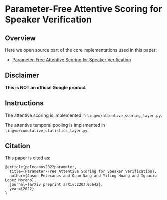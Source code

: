 # Parameter-Free Attentive Scoring for Speaker Verification

## Overview

Here we open source part of the core implementations used in this paper:

* [Parameter-Free Attentive Scoring for Speaker Verification](https://arxiv.org/abs/2203.05642)

## Disclaimer

**This is NOT an official Google product.**

## Instructions

The attentive scoring is implemented in `lingvo/attentive_scoring_layer.py`.

The attentive temporal pooling is implemented in `lingvo/cumulative_statistics_layer.py`.

## Citation

This paper is cited as:

```
@article{pelecanos2022parameter,
  title={Parameter-Free Attentive Scoring for Speaker Verification},
  author={Jason Pelecanos and Quan Wang and Yiling Huang and Ignacio Lopez Moreno},
  journal={arXiv preprint arXiv:2203.05642},
  year={2022}
}
```
